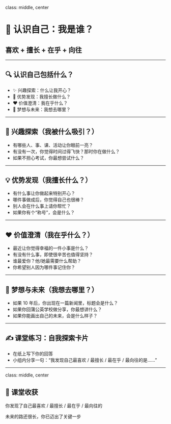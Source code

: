 class: middle, center
# 🚀 认识自己：我是谁？

## 喜欢 + 擅长 + 在乎 + 向往

---

## 🔍 认识自己包括什么？

* ✨ 兴趣探索：什么让我开心？
* 💪 优势发现：我擅长做什么？
* ❤️ 价值澄清：我在乎什么？
* 🌈 梦想与未来：我想去哪里？

---

## 🎨 兴趣探索（我被什么吸引？）

* 有哪些人、事、课、活动让你眼前一亮？
* 有没有一次，你觉得时间过得飞快？那时你在做什么？
* 如果不担心考试，你最想尝试什么？

---

## 💡 优势发现（我擅长什么？）

* 有什么事让你做起来特别开心？
* 哪件事做成后，你觉得自己也很棒？
* 别人会在什么事上请你帮忙？
* 如果你有个“称号”，会是什么？

---

## ❤️ 价值澄清（我在乎什么？）

* 最近让你觉得幸福的一件小事是什么？
* 有没有什么事，即使很辛苦也值得坚持？
* 谁最爱你？他/她最需要什么帮助？
* 你希望别人因为哪件事记住你？

---

## 🌈 梦想与未来（我想去哪里？）

* 如果 10 年后，你出现在一篇新闻里，标题会是什么？
* 如果你回蒲公英学校做分享，你最想讲什么？
* 如果你能画出自己的未来，会是什么样子？

---

## ✍️ 课堂练习：自我探索卡片

* 在纸上写下你的回答
* 小组内分享一句：“我发现自己最喜欢 / 最擅长 / 最在乎 / 最向往的是……”

---
class: middle, center

## 🎁 课堂收获

你发现了自己最喜欢 / 最擅长 / 最在乎 / 最向往的

未来的路还很长，你已迈出了关键一步